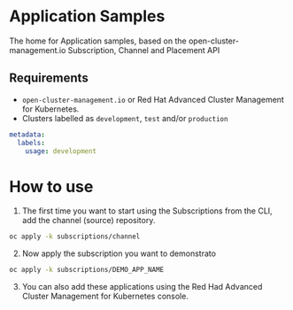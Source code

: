 # Application Samples
The home for Application samples, based on the open-cluster-management.io Subscription, Channel and Placement API

## Requirements
- `open-cluster-management.io` or Red Hat Advanced Cluster Management for Kubernetes.
- Clusters labelled as `development`, `test` and/or `production`
```yaml
metadata:
  labels:
    usage: development
```

# How to use
1. The first time you want to start using the Subscriptions from the CLI, add the channel (source) repository.
```bash
oc apply -k subscriptions/channel
```
2. Now apply the subscription you want to demonstrato
```bash
oc apply -k subscriptions/DEMO_APP_NAME
```
3. You can also add these applications using the Red Had Advanced Cluster Management for Kubernetes console.
